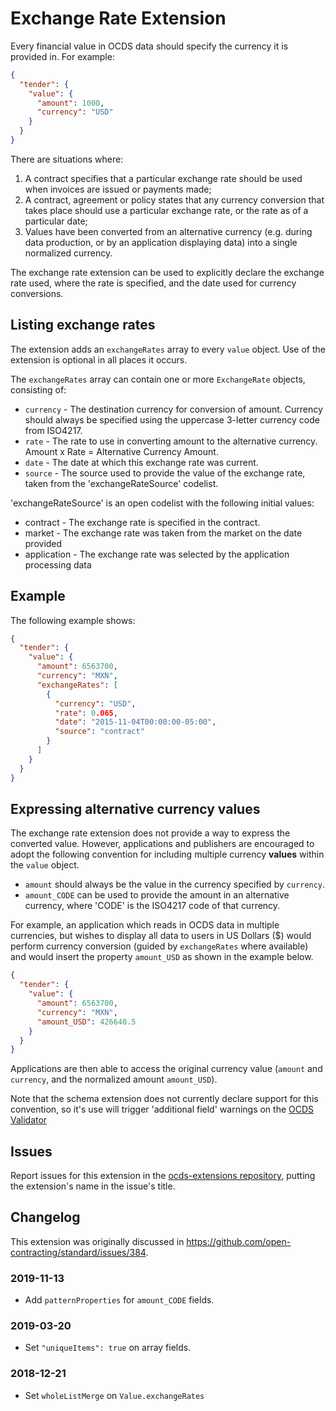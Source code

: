 # Exchange Rate Extension

Every financial value in OCDS data should specify the currency it is provided in. For example:

```json
{
  "tender": {
    "value": {
      "amount": 1000,
      "currency": "USD"
    }
  }
}
```

There are situations where:

1. A contract specifies that a particular exchange rate should be used when invoices are issued or payments made;
1. A contract, agreement or policy states that any currency conversion that takes place should use a particular exchange rate, or the rate as of a particular date;
1. Values have been converted from an alternative currency (e.g. during data production, or by an application displaying data) into a single normalized currency.

The exchange rate extension can be used to explicitly declare the exchange rate used, where the rate is specified, and the date used for currency conversions.

## Listing exchange rates

The extension adds an `exchangeRates` array to every `value` object. Use of the extension is optional in all places it occurs.

The `exchangeRates` array can contain one or more `ExchangeRate` objects, consisting of:

* `currency` - The destination currency for conversion of amount. Currency should always be specified using the uppercase 3-letter currency code from ISO4217.
* `rate` - The rate to use in converting amount to the alternative currency. Amount x Rate = Alternative Currency Amount.
* `date` - The date at which this exchange rate was current.
* `source` - The source used to provide the value of the exchange rate, taken from the 'exchangeRateSource' codelist.

'exchangeRateSource' is an open codelist with the following initial values:

* contract - The exchange rate is specified in the contract.
* market - The exchange rate was taken from the market on the date provided
* application - The exchange rate was selected by the application processing data

## Example

The following example shows:

```json
{
  "tender": {
    "value": {
      "amount": 6563700,
      "currency": "MXN",
      "exchangeRates": [
        {
          "currency": "USD",
          "rate": 0.065,
          "date": "2015-11-04T00:00:00-05:00",
          "source": "contract"
        }
      ]
    }
  }
}
```

## Expressing alternative currency values

The exchange rate extension does not provide a way to express the converted value. However, applications and publishers are encouraged to adopt the following convention for including multiple currency **values** within the `value` object.

* `amount` should always be the value in the currency specified by `currency`.
* `amount_CODE` can be used to provide the amount in an alternative currency, where 'CODE' is the ISO4217 code of that currency.

For example, an application which reads in OCDS data in multiple currencies, but wishes to display all data to users in US Dollars ($) would perform currency conversion (guided by `exchangeRates` where available) and would insert the property `amount_USD` as shown in the example below.

```json
{
  "tender": {
    "value": {
      "amount": 6563700,
      "currency": "MXN",
      "amount_USD": 426640.5
    }
  }
}
```

Applications are then able to access the original currency value (`amount` and `currency`, and the normalized amount `amount_USD`).

Note that the schema extension does not currently declare support for this convention, so it's use will trigger 'additional field' warnings on the [OCDS Validator](http://standard.open-contracting.org/validator/)

## Issues

Report issues for this extension in the [ocds-extensions repository](https://github.com/open-contracting/ocds-extensions/issues), putting the extension's name in the issue's title.

## Changelog

This extension was originally discussed in <https://github.com/open-contracting/standard/issues/384>.

### 2019-11-13

* Add `patternProperties` for `amount_CODE` fields.

### 2019-03-20

* Set `"uniqueItems": true` on array fields.

### 2018-12-21

* Set `wholeListMerge` on `Value.exchangeRates`
